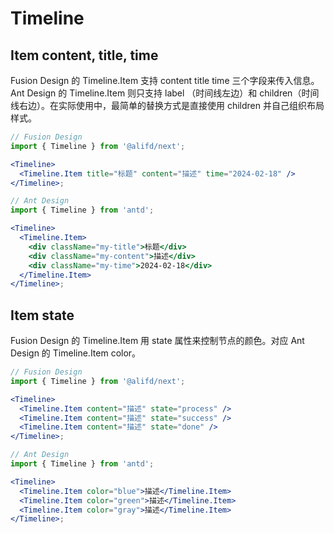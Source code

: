 # Timeline

## Item content, title, time

Fusion Design 的 Timeline.Item 支持 content title time 三个字段来传入信息。Ant Design 的 Timeline.Item 则只支持 label （时间线左边）和 children（时间线右边）。在实际使用中，最简单的替换方式是直接使用 children 并自己组织布局样式。

```jsx
// Fusion Design
import { Timeline } from '@alifd/next';

<Timeline>
  <Timeline.Item title="标题" content="描述" time="2024-02-18" />
</Timeline>;
```

```jsx
// Ant Design
import { Timeline } from 'antd';

<Timeline>
  <Timeline.Item>
    <div className="my-title">标题</div>
    <div className="my-content">描述</div>
    <div className="my-time">2024-02-18</div>
  </Timeline.Item>
</Timeline>;
```

## Item state

Fusion Design 的 Timeline.Item 用 state 属性来控制节点的颜色。对应 Ant Design 的 Timeline.Item color。

```jsx
// Fusion Design
import { Timeline } from '@alifd/next';

<Timeline>
  <Timeline.Item content="描述" state="process" />
  <Timeline.Item content="描述" state="success" />
  <Timeline.Item content="描述" state="done" />
</Timeline>;
```

```jsx
// Ant Design
import { Timeline } from 'antd';

<Timeline>
  <Timeline.Item color="blue">描述</Timeline.Item>
  <Timeline.Item color="green">描述</Timeline.Item>
  <Timeline.Item color="gray">描述</Timeline.Item>
</Timeline>;
```
